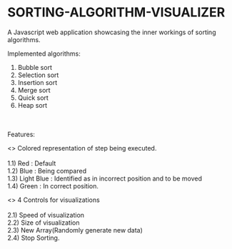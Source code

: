 # SORTING-ALGORITHM-VISUALIZER

A Javascript web application showcasing the inner workings of sorting algorithms.

Implemented algorithms:

1. Bubble sort</br>
2. Selection sort</br>
3. Insertion sort</br>
4. Merge sort</br>
5. Quick sort</br>
6. Heap sort</br>
</div>
</br></br>
Features:</br>

<> Colored representation of step being executed.</br></br>
 1.1) Red : Default</br>
 1.2) Blue : Being compared </br>
 1.3) Light Blue : Identified as in incorrect position and to be moved </br>
 1.4) Green : In correct position.</br>

<> 4 Controls for visualizations</br></br>
2.1) Speed of visualization  </br>
2.2) Size of visualization </br>
2.3) New Array(Randomly generate new data) </br>
2.4) Stop Sorting.</br>
